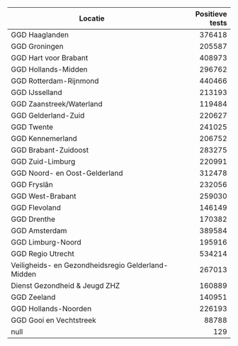 | Locatie | Positieve tests |
|---------|----------------:|
| GGD Haaglanden                           | 376418 |
| GGD Groningen                            | 205587 |
| GGD Hart voor Brabant                    | 408973 |
| GGD Hollands-Midden                      | 296762 |
| GGD Rotterdam-Rijnmond                   | 440466 |
| GGD IJsselland                           | 213193 |
| GGD Zaanstreek/Waterland                 | 119484 |
| GGD Gelderland-Zuid                      | 220627 |
| GGD Twente                               | 241025 |
| GGD Kennemerland                         | 206752 |
| GGD Brabant-Zuidoost                     | 283275 |
| GGD Zuid-Limburg                         | 220991 |
| GGD Noord- en Oost-Gelderland            | 312478 |
| GGD Fryslân                              | 232056 |
| GGD West-Brabant                         | 259030 |
| GGD Flevoland                            | 146149 |
| GGD Drenthe                              | 170382 |
| GGD Amsterdam                            | 389584 |
| GGD Limburg-Noord                        | 195916 |
| GGD Regio Utrecht                        | 534214 |
| Veiligheids- en Gezondheidsregio Gelderland-Midden | 267013 |
| Dienst Gezondheid & Jeugd ZHZ            | 160889 |
| GGD Zeeland                              | 140951 |
| GGD Hollands-Noorden                     | 226193 |
| GGD Gooi en Vechtstreek                  | 88788 |
| null                                     |   129 |
